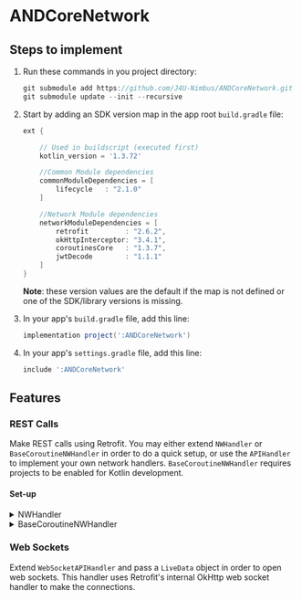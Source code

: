 # ANDCoreNetwork

## Steps to implement

1. Run these commands in you project directory:
    ```groovy
    git submodule add https://github.com/J4U-Nimbus/ANDCoreNetwork.git
    git submodule update --init --recursive
    ```

2. Start by adding an SDK version map in the app root `build.gradle` file:
    ```groovy
    ext {

        // Used in buildscript (executed first)
        kotlin_version = '1.3.72'

        //Common Module dependencies
        commonModuleDependencies = [
            lifecycle   : "2.1.0"
        ]

        //Network Module dependencies
        networkModuleDependencies = [
            retrofit         : "2.6.2",
            okHttpInterceptor: "3.4.1",
            coroutinesCore   : "1.3.7",
            jwtDecode        : "1.1.1"
        ]
    }
    ```
    **Note**: these version values are the default if the map is not defined or one of the SDK/library versions is missing.

3. In your app's `build.gradle` file, add this line:
    ```groovy
    implementation project(':ANDCoreNetwork')
    ```
4. In your app's `settings.gradle` file, add this line:
    ```groovy
    include ':ANDCoreNetwork'
    ```
    
## Features

### REST Calls

Make REST calls using Retrofit. You may either extend ```NWHandler``` or ```BaseCoroutineNWHandler``` in order to do a quick setup, or use the ```APIHandler``` to implement your own network handlers. ```BaseCoroutineNWHandler``` requires projects to be enabled for Kotlin development.

#### Set-up

<details>
<summary>NWHandler</summary>

```kotlin
class YourBaseHandler<T> : NWHandler<T>(){

    override fun getErrorLabelName(): String = "" //add labels for error catching here
    override fun getAPIErrorCode(error: BaseNetworkError?): String {
       return "" //return the API error code for a given BaseNetworkError
    }

    override fun getAPIErrorMessage(error: BaseNetworkError?): String {
        return "" //Get the error message from a given BaseNetworkError
    }

    /**
    * Stock headers, plus token and content type headers
    * If there are additional headers needed for some API, override and call
    * super.getHeaders(), adding the results to the custom list
    *
    * @return
    */
    override fun getHeaders(): List<Pair<String, String>> {
        var copyHdrs = super.getHeaders()
        copyHdrs += Pair("Content-Type", "application/json") //add common headers here
        return copyHdrs
    }
    
    fun returnResult(res: BaseNetworkResult<T?>) {
        //indicate what to do with BaseNetworkResult
    }

    fun returnError(error: BaseNetworkError) {
        //indicate what to do with a given BaseNetworkError
    }
}
```
</details>
<details>
<summary>BaseCoroutineNWHandler</summary>

```kotlin
class YourBaseHandler<T> : BaseCoroutineNWHandler<T>(){

    override fun getErrorLabelName(): String = "" //add labels for error catching here
    override fun getAPIErrorCode(error: BaseNetworkError?): String {
       return "" //return the API error code for a given BaseNetworkError
    }

    override fun getAPIErrorMessage(error: BaseNetworkError?): String {
        return "" //Get the error message from a given BaseNetworkError
    }

    /**
    * Stock headers, plus token and content type headers
    * If there are additional headers needed for some API, override and call
    * super.getHeaders(), adding the results to the custom list
    *
    * @return
    */
    override fun getHeaders(): List<Pair<String, String>> {
        var copyHdrs = super.getHeaders()
        copyHdrs += Pair("Content-Type", "application/json") //add common headers here
        return copyHdrs
    }
}
```

</details>

### Web Sockets

Extend ```WebSocketAPIHandler``` and pass a ```LiveData``` object in order to open web sockets. This handler uses Retrofit's internal OkHttp web socket handler to make the connections.
